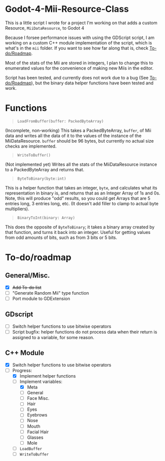 # Godot-4-Mii-Resource-Class
This is a little script I wrote for a project I'm working on that adds a custom Resource, `MiiDataResource`, to Godot 4

Because I forsee performance issues with using the GDScript script, I am working on a custom C++ module implementation of the script, which is what's in the `mii` folder. If you want to see how far along that is, check [To-do/Roadmap](https://github.com/c08oprkiua/Godot-4-Mii-Resource-Class/edit/main/README.md#to-doroadmap).

Most of the stats of the Mii are stored in integers, I plan to change this to enumerated values for the convenience of making new Miis in the editor. 

Script has been tested, and currently does not work due to a bug (See [To-do/Roadmap](https://github.com/c08oprkiua/Godot-4-Mii-Resource-Class/edit/main/README.md#to-doroadmap)), but the binary data helper functions have been tested and work.

# Functions
> `LoadFromBuffer(buffer: PackedByteArray)`

(Incomplete, non-working) This takes a PackedByteArray, `buffer`, of Mii data and writes all the data of it to the values of the instance of the MiiDataResource. `buffer` should be 96 bytes, but currently no actual size checks are implemented.
> `WriteToBuffer()`

(Not implemented yet) Writes all the stats of the MiiDataResource instance to a PackedByteArray and returns that.

> `ByteToBinary(byte:int)`

This is a helper function that takes an integer, `byte`, and calculates what its representation in binary is, and returns that as an Integer Array of 1s and 0s. Note, this will produce "odd" results, so you could get Arrays that are 5 entries long, 3 entries long, etc. (It doesn't add filler to clamp to actual byte multipliers).

> `BinaryToInt(binary: Array)`

This does the opposite of `ByteToBinary`; it takes a binary array created by that function, and turns it back into an integer. Useful for getting values from odd amounts of bits, such as from 3 bits or 5 bits. 


# To-do/roadmap
## General/Misc.
- [x] ~~Add To-do list~~
- [ ] "Generate Random Mii" type function
- [ ] Port module to GDExtension

## GDscript
- [ ] Switch helper functions to use bitwise operators
- [ ] Script bugfix: helper functions do not process data when their return is assigned to a variable, for some reason. 

## C++ Module
- [x] Switch helper functions to use bitwise operators
- [ ] Progress:
  - [x] Implement helper functions
  - [ ] Implement variables:
    - [x] Meta
    - [ ] General
    - [ ] Face Misc.
    - [ ] Hair
    - [ ] Eyes
    - [ ] Eyebrows
    - [ ] Nose
    - [ ] Mouth
    - [ ] Facial Hair
    - [ ] Glasses
    - [ ] Mole
  - [ ] `LoadBuffer`
  - [ ] `WriteToBuffer`
